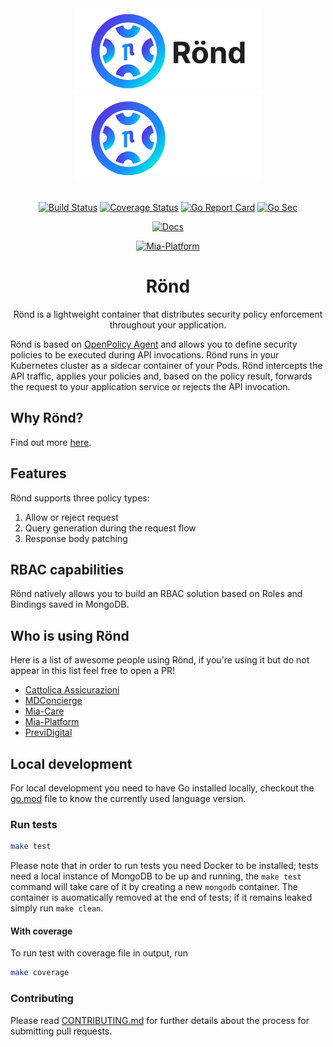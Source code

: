 

<div align="center">

  <img alt="Rönd Logo" src="https://github.com/rond-authz/.github/blob/58bf35733bb43143cfb6ad9b05b93e20d6729633/profile/img/Rond_Logo_Full-Lockup_Horizontal.png#gh-light-mode-only" width="300" />
  <img alt="Rönd Logo" src="https://github.com/rond-authz/.github/blob/58bf35733bb43143cfb6ad9b05b93e20d6729633/profile/img/Rond_Logo_Full-Lockup_Horizontal-White.png#gh-dark-mode-only"  width="300">
  <br/><br/>
  
[![Build Status][github-actions-svg]][github-actions]
[![Coverage Status][coverall-svg]][coverall-io]
[![Go Report Card][go-report-card-badge]][go-report-card]
[![Go Sec][security-badge-svg]][security-badge]

[![Docs][docs-badge]][docs]

[![Mia-Platform][mia-platform-badge]][mia-platform]

# Rönd

Rönd is a lightweight container that distributes security policy enforcement throughout your application.
</div>

Rönd is based on [OpenPolicy Agent](https://www.openpolicyagent.org) and allows you to define security policies to be executed during API invocations. Rönd runs in your Kubernetes cluster as a sidecar container of your Pods.
Rönd intercepts the API traffic, applies your policies and, based on the policy result, forwards the request to your application service or rejects the API invocation.

## Why Rönd?

Find out more [here][why-rond].

## Features

Rönd supports three policy types:

1. Allow or reject request
2. Query generation during the request flow
3. Response body patching

## RBAC capabilities

Rönd natively allows you to build an RBAC solution based on Roles and Bindings saved in MongoDB.

## Who is using Rönd

Here is a list of awesome people using Rönd, if you're using it but do not appear in this list feel free to open a PR!

 * [Cattolica Assicurazioni](https://www.cattolica.it/)
 * [MDConcierge](https://www.mdconcierge.it/)
 * [Mia-Care](https://mia-care.io/)
 * [Mia-Platform](https://mia-platform.eu)
 * [PreviDigital](https://previdigital.com/)

## Local development

For local development you need to have Go installed locally, checkout the [go.mod](./go.mod#L3) file to know the currently used language version.

### Run tests

```sh
make test
```

Please note that in order to run tests you need Docker to be installed; tests need a local instance of MongoDB to be up and running, the `make test` command will take care of it by creating a new `mongodb` container. The container is auomatically removed at the end of tests; if it remains leaked simply run `make clean`.

#### With coverage

To run test with coverage file in output, run

```sh
make coverage
```

### Contributing

Please read [CONTRIBUTING.md](./CONTRIBUTING.md) for further details about the process for submitting pull requests.

[github-actions]: https://github.com/rond-authz/rond/actions/workflows/test.yml
[github-actions-svg]: https://github.com/rond-authz/rond/actions/workflows/test.yml/badge.svg
[coverall-svg]: https://coveralls.io/repos/github/rond-authz/rond/badge.svg
[coverall-io]: https://coveralls.io/github/rond-authz/rond
[security-badge-svg]: https://github.com/rond-authz/rond/actions/workflows/security.yml/badge.svg
[security-badge]: https://github.com/rond-authz/rond/actions/workflows/security.yml
[go-report-card-badge]: https://goreportcard.com/badge/github.com/rond-authz/rond
[go-report-card]: https://goreportcard.com/report/github.com/rond-authz/rond
[mia-platform-badge]: https://img.shields.io/badge/Supported%20by-Mia--Platform-green?style=for-the-badge&link=https://mia-platform.eu/&color=3d86f4&labelColor=214147
[mia-platform]: https://mia-platform.eu/?utm_source=referral&utm_medium=github&utm_campaign=rond
[docs-badge]: https://img.shields.io/badge/-Read%20the%20Docs-green?style=for-the-badge&color=3d86f4&labelColor=214147
[docs]: https://rond-authz.io/?utm_source=referral&utm_medium=github&utm_campaign=rond
[why-rond]: https://github.com/rond-authz#why-r%C3%B6nd
